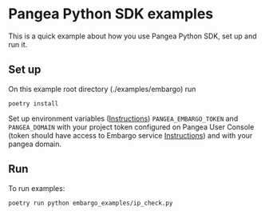 # Pangea Python SDK examples

This is a quick example about how you use Pangea Python SDK, set up and run it.

## Set up

On this example root directory (./examples/embargo) run

```
poetry install
```

Set up environment variables ([Instructions](https://pangea.cloud/docs/getting-started/integrate/#set-environment-variables)) `PANGEA_EMBARGO_TOKEN` and `PANGEA_DOMAIN` with your project token configured on Pangea User Console (token should have access to Embargo service [Instructions](https://pangea.cloud/docs/getting-started/configure-services/#configure-a-pangea-service)) and with your pangea domain.

## Run

To run examples:
```
poetry run python embargo_examples/ip_check.py
```
